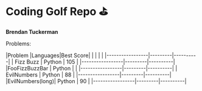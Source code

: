 # Coding Golf Repo :golf:

**Brendan Tuckerman**

Problems:


|Problem          |Languages|Best Score|
|                 |         |          |
|-----------------|---------|----------|
| Fizz Buzz       | Python  | 105      |
|-----------------|---------|----------|
|FooFizzBuzzBar   | Python  |          |
|-----------------|---------|----------|
| EvilNumbers     | Python  |   88     |
|-----------------|---------|----------|
|EvilNumbers(long)| Python  |    90    |
|-----------------|---------|----------|  